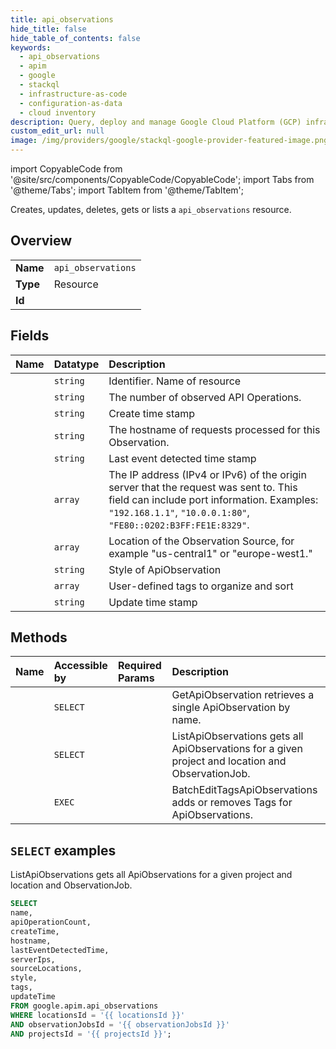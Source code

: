 ```yaml
---
title: api_observations
hide_title: false
hide_table_of_contents: false
keywords:
  - api_observations
  - apim
  - google
  - stackql
  - infrastructure-as-code
  - configuration-as-data
  - cloud inventory
description: Query, deploy and manage Google Cloud Platform (GCP) infrastructure and resources using SQL
custom_edit_url: null
image: /img/providers/google/stackql-google-provider-featured-image.png
---
```


import CopyableCode from '@site/src/components/CopyableCode/CopyableCode';
import Tabs from '@theme/Tabs';
import TabItem from '@theme/TabItem';

Creates, updates, deletes, gets or lists a <code>api_observations</code> resource.

## Overview
<table><tbody>
<tr><td><b>Name</b></td><td><code>api_observations</code></td></tr>
<tr><td><b>Type</b></td><td>Resource</td></tr>
<tr><td><b>Id</b></td><td><CopyableCode code="google.apim.api_observations" /></td></tr>
</tbody></table>

## Fields
| Name | Datatype | Description |
|:-----|:---------|:------------|
| <CopyableCode code="name" /> | `string` | Identifier. Name of resource |
| <CopyableCode code="apiOperationCount" /> | `string` | The number of observed API Operations. |
| <CopyableCode code="createTime" /> | `string` | Create time stamp |
| <CopyableCode code="hostname" /> | `string` | The hostname of requests processed for this Observation. |
| <CopyableCode code="lastEventDetectedTime" /> | `string` | Last event detected time stamp |
| <CopyableCode code="serverIps" /> | `array` | The IP address (IPv4 or IPv6) of the origin server that the request was sent to. This field can include port information. Examples: `"192.168.1.1"`, `"10.0.0.1:80"`, `"FE80::0202:B3FF:FE1E:8329"`. |
| <CopyableCode code="sourceLocations" /> | `array` | Location of the Observation Source, for example "us-central1" or "europe-west1." |
| <CopyableCode code="style" /> | `string` | Style of ApiObservation |
| <CopyableCode code="tags" /> | `array` | User-defined tags to organize and sort |
| <CopyableCode code="updateTime" /> | `string` | Update time stamp |

## Methods
| Name | Accessible by | Required Params | Description |
|:-----|:--------------|:----------------|:------------|
| <CopyableCode code="get" /> | `SELECT` | <CopyableCode code="apiObservationsId, locationsId, observationJobsId, projectsId" /> | GetApiObservation retrieves a single ApiObservation by name. |
| <CopyableCode code="list" /> | `SELECT` | <CopyableCode code="locationsId, observationJobsId, projectsId" /> | ListApiObservations gets all ApiObservations for a given project and location and ObservationJob. |
| <CopyableCode code="batch_edit_tags" /> | `EXEC` | <CopyableCode code="locationsId, observationJobsId, projectsId" /> | BatchEditTagsApiObservations adds or removes Tags for ApiObservations. |

## `SELECT` examples

ListApiObservations gets all ApiObservations for a given project and location and ObservationJob.

```sql
SELECT
name,
apiOperationCount,
createTime,
hostname,
lastEventDetectedTime,
serverIps,
sourceLocations,
style,
tags,
updateTime
FROM google.apim.api_observations
WHERE locationsId = '{{ locationsId }}'
AND observationJobsId = '{{ observationJobsId }}'
AND projectsId = '{{ projectsId }}';
```
